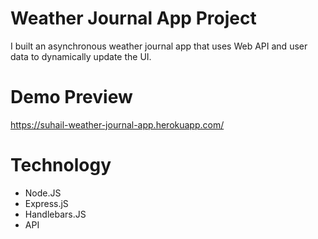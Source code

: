 # Weather Journal App Project

I built an asynchronous weather journal app that uses Web API and user data to dynamically update the UI.

# Demo Preview
https://suhail-weather-journal-app.herokuapp.com/

# Technology
- Node.JS
- Express.jS
- Handlebars.JS
- API
